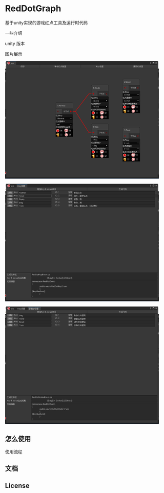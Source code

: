 # RedDotGraph
基于unity实现的游戏红点工具及运行时代码

一些介绍

unity 版本

图片展示

![image-2021101101](images/image-2021101101.png)

![image-2021101102](images/image-2021101102.png)

![image-2021101103](images/image-2021101103.png)

## 怎么使用

使用流程

## 文档



## License



